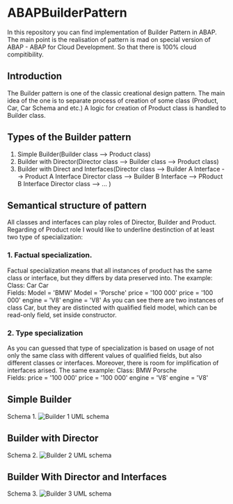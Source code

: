 # ABAPBuilderPattern

In this repository you can find implementation of Builder Pattern in ABAP.
The main point is the realisation of pattern is mad on special version of ABAP - ABAP for Cloud Development.
So that there is 100% cloud compitibility.

## Introduction

The Builder pattern is one of the classic creational design pattern. The main idea of the one is to separate process of creation of some class (Product, Car, Car Schema and etc.)
A logic for creation of Product class is handled to Builder class.

## Types of the Builder pattern

1. Simple Builder(Builder class --> Product class)
2. Builder with Director(Director class --> Builder class --> Product class)
3. Builder with Direct and Interfaces(Director class --> Builder A Interface --> Product A Interface
                                      Director class --> Builder B Interface --> PRoduct B Interface
                                      Director class --> ... )

## Semantical structure of pattern

All classes and interfaces can play roles of Director, Builder and Product.
Regarding of Product role I would like to underline destinction of at least two type of specialization:

### 1. Factual specialization.

   Factual specialization means that all instances of product has the same class or interface, but they differs by data preserved into.
   The example:
   Class:  Car                      Car      
   Fields: Model = 'BMW'            Model = 'Porsche'
           price = '100 000'        price = '100 000'
           engine = 'V8'            engine = 'V8'
   As you can see there are two instances of class Car, but they are distincted with qualified field model, which can be read-only field, set inside constructor.

### 2. Type specialization
   
   As you can guessed that type of specialization is based on usage of not only the same class with different values of qualified fields, but also different classes or interfaces.
   Moreover, there is room for implification of interfaces arised.
   The same example:
   Class:   BMW                      Porsche      
   Fields:  price = '100 000'        price = '100 000'
            engine = 'V8'            engine = 'V8'
            
## Simple Builder

Schema 1.
![Builder 1 UML schema](https://github.com/user-attachments/assets/61c22d64-9573-4770-a761-ef72d9f87204)

## Builder with Director

Schema 2.
![Builder 2 UML schema](https://github.com/user-attachments/assets/bab3ad04-2d51-468c-a995-2d9a77d17b86)

## Builder With Director and Interfaces

Schema 3.
![Builder 3 UML schema](https://github.com/user-attachments/assets/a1edd3a8-01ae-4281-8b2c-1f8d1aa4d05f)

